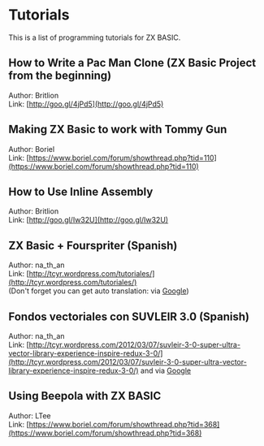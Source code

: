 # Tutorials

This is a list of programming tutorials for ZX BASIC.

## How to Write a Pac Man Clone (ZX Basic Project from the beginning)

Author: Britlion<br />
Link: [http://goo.gl/4jPd5](http://goo.gl/4jPd5)

## Making ZX Basic to work with Tommy Gun

Author: Boriel<br />
Link: [https://www.boriel.com/forum/showthread.php?tid=110](https://www.boriel.com/forum/showthread.php?tid=110)

## How to Use Inline Assembly

Author: Britlion<br />
Link: [http://goo.gl/Iw32U](http://goo.gl/Iw32U)

## ZX Basic + Fourspriter (Spanish)

Author: na_th_an<br />
Link: [http://tcyr.wordpress.com/tutoriales/](http://tcyr.wordpress.com/tutoriales/)<br />
(Don't forget you can get auto translation: via [Google](http://translate.google.com/translate?hl=en&sl=auto&tl=en&u=http%3A%2F%2Ftcyr.wordpress.com%2Ftutoriales%2F))

## Fondos vectoriales con SUVLEIR 3.0 (Spanish)

Author: na_th_an<br />
Link: [http://tcyr.wordpress.com/2012/03/07/suvleir-3-0-super-ultra-vector-library-experience-inspire-redux-3-0/](http://tcyr.wordpress.com/2012/03/07/suvleir-3-0-super-ultra-vector-library-experience-inspire-redux-3-0/)
and via [Google](http://translate.google.com/translate?sl=auto&tl=en&js=n&prev=_t&hl=en&ie=UTF-8&layout=2&eotf=1&u=http%3A%2F%2Ftcyr.wordpress.com%2F2012%2F03%2F07%2Fsuvleir-3-0-super-ultra-vector-library-experience-inspire-redux-3-0%2F&act=url)

## Using Beepola with ZX BASIC

Author: LTee<br />
Link: [https://www.boriel.com/forum/showthread.php?tid=368](https://www.boriel.com/forum/showthread.php?tid=368)
